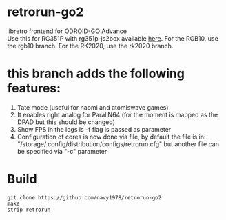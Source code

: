 # retrorun-go2
libretro frontend for ODROID-GO Advance \
Use this for RG351P with rg351p-js2box available [here](https://github.com/christianhaitian/RG351P_virtual-gamepad).  For the RGB10, use the rgb10 branch.  For the RK2020, use the rk2020 branch.
# this branch adds the following features:
1) Tate mode (useful for naomi and atomiswave games)
2) It enables right analog for ParallN64 (for the moment is mapped as the DPAD but this should be changed)
3) Show FPS in the logs is -f flag is passed as parameter
4) Configuration of cores is now done via file, by default the file is in: "/storage/.config/distribution/configs/retrorun.cfg" but another file can be specified via "-c" parameter

Build
======
```
git clone https://github.com/navy1978/retrorun-go2
make
strip retrorun
```
